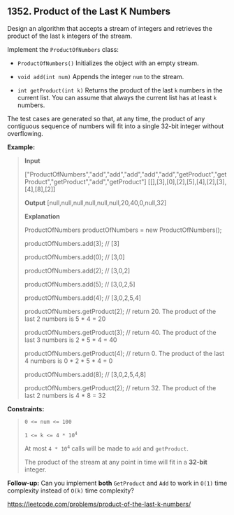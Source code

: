 ## 1352. Product of the Last K Numbers

Design an algorithm that accepts a stream of integers and retrieves the product of the last `k` integers of the stream.

Implement the `ProductOfNumbers` class:

- `ProductOfNumbers()` Initializes the object with an empty stream.

- `void add(int num)` Appends the integer `num` to the stream.

- `int getProduct(int k)` Returns the product of the last `k` numbers in the current list. You can assume that always the current list has at least `k` numbers.

The test cases are generated so that, at any time, the product of any contiguous sequence of numbers will fit into a single 32-bit integer without overflowing.

**Example:**
>
>**Input**
>
>["ProductOfNumbers","add","add","add","add","add","getProduct","getProduct","getProduct","add","getProduct"]
[[],[3],[0],[2],[5],[4],[2],[3],[4],[8],[2]]
>
>**Output**
>[null,null,null,null,null,null,20,40,0,null,32]
>
>**Explanation**
>
>ProductOfNumbers productOfNumbers = new ProductOfNumbers();
>
>productOfNumbers.add(3);        // [3]
>
>productOfNumbers.add(0);        // [3,0]
>
>productOfNumbers.add(2);        // [3,0,2]
>
>productOfNumbers.add(5);        // [3,0,2,5]
>
>productOfNumbers.add(4);        // [3,0,2,5,4]
>
>productOfNumbers.getProduct(2); // return 20. The product of the last 2 numbers is 5 * 4 = 20
>
>productOfNumbers.getProduct(3); // return 40. The product of the last 3 numbers is 2 * 5 * 4 = 40
>
>productOfNumbers.getProduct(4); // return 0. The product of the last 4 numbers is 0 * 2 * 5 * 4 = 0
>
>productOfNumbers.add(8);        // [3,0,2,5,4,8]
>
>productOfNumbers.getProduct(2); // return 32. The product of the last 2 numbers is 4 * 8 = 32 

**Constraints:**
>
>`0 <= num <= 100`
>
><code>1 <= k <= 4 * 10<sup>4</sup></code>
>
>At most <code>4 * 10<sup>4</sup></code> calls will be made to `add` and `getProduct`.
>
>The product of the stream at any point in time will fit in a **32-bit** integer.

**Follow-up:** Can you implement **both** `GetProduct` and `Add` to work in `O(1)` time complexity instead of `O(k)` time complexity?

https://leetcode.com/problems/product-of-the-last-k-numbers/